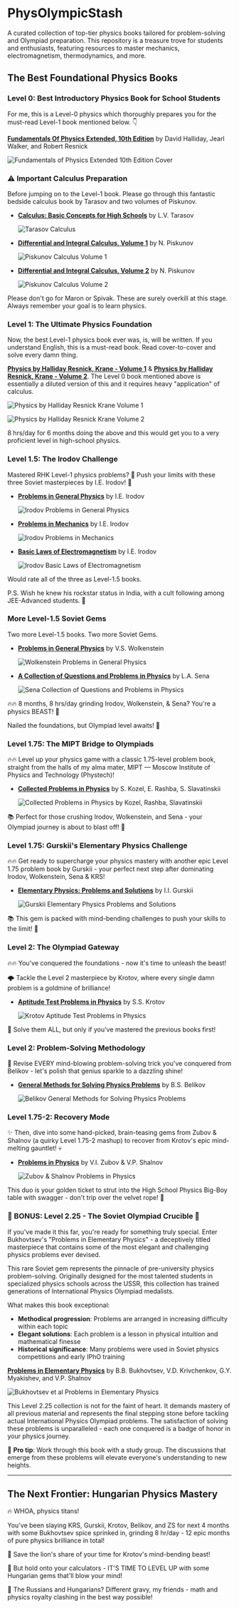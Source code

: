 # PhysOlympicStash
A curated collection of top-tier physics books tailored for problem-solving and Olympiad preparation. This repository is a treasure trove for students and enthusiasts, featuring resources to master mechanics, electromagnetism, thermodynamics, and more.

## The Best Foundational Physics Books

### Level 0: Best Introductory Physics Book for School Students

For me, this is a Level-0 physics which thoroughly prepares you for the must-read Level-1 book mentioned below. 👇

[**Fundamentals Of Physics Extended, 10th Edition**](https://archive.org/details/fundamentals-of-physics) by David Halliday, Jearl Walker, and Robert Resnick

![Fundamentals of Physics Extended 10th Edition Cover](images/halliday_resnick_walker.jpg)

### ⚠️ Important Calculus Preparation

Before jumping on to the Level-1 book. Please go through this fantastic bedside calculus book by Tarasov and two volumes of Piskunov.

- [**Calculus: Basic Concepts for High Schools**](https://archive.org/details/TarasovCalculus) by L.V. Tarasov

  ![Tarasov Calculus](images/tarasov_calculus.jpg)

- [**Differential and Integral Calculus, Volume 1**](https://archive.org/details/piskunov-differential-and-integral-calculus-volume-1-mir) by N. Piskunov

  ![Piskunov Calculus Volume 1](images/piskunov-calculus1.jpg)

- [**Differential and Integral Calculus, Volume 2**](https://archive.org/details/piskunov-differential-and-integral-calculus-volume-2-mir) by N. Piskunov

  ![Piskunov Calculus Volume 2](images/piskunov-calculus2.jpg)

Please don't go for Maron or Spivak. These are surely overkill at this stage. Always remember your goal is to learn physics.

### Level 1: The Ultimate Physics Foundation

Now, the best Level-1 physics book ever was, is, will be written. If you understand English, this is a must-read book. Read cover-to-cover and solve every damn thing.

[**Physics by Halliday Resnick, Krane - Volume 1**](https://www.amazon.com/Physics-Halliday-Kenneth-Robert-Resnick-ebook/dp/B076DRCPB9) & [**Physics by Halliday Resnick, Krane - Volume 2**](https://www.amazon.com/Physics-2-David-Halliday/dp/0471401943). The Level 0 book mentioned above is essentially a diluted version of this and it requires heavy "application" of calculus.

![Physics by Halliday Resnick Krane Volume 1](images/halliday_resnick_krane_vol1.jpg)

![Physics by Halliday Resnick Krane Volume 2](images/halliday_resnick_krane_vol2.jpg)

8 hrs/day for 6 months doing the above and this would get you to a very proficient level in high-school physics.

### Level 1.5: The Irodov Challenge

Mastered RHK Level-1 physics problems? 🧠 Push your limits with these three Soviet masterpieces by I.E. Irodov! 🌟

- [**Problems in General Physics**](https://archive.org/details/IrodovProblemsInGeneralPhysics) by I.E. Irodov

  ![Irodov Problems in General Physics](images/irodov-problems.jpg)

- [**Problems in Mechanics**](https://archive.org/details/IrodovMechanics) by I.E. Irodov

  ![Irodov Problems in Mechanics](images/irodov-mechanics.jpg)

- [**Basic Laws of Electromagnetism**](https://archive.org/details/IrodovBasicLawsOfElectromagnetism) by I.E. Irodov

  ![Irodov Basic Laws of Electromagnetism](images/irodov-em.jpg)

Would rate all of the three as Level-1.5 books.

P.S. Wish he knew his rockstar status in India, with a cult following among JEE-Advanced students. 💪

### More Level-1.5 Soviet Gems

Two more Level-1.5 books. Two more Soviet Gems.

- [**Problems in General Physics**](https://archive.org/details/WolkensteinProblemsInGeneralPhysicsMir) by V.S. Wolkenstein

  ![Wolkenstein Problems in General Physics](images/wolkenstein.jpg)

- [**A Collection of Questions and Problems in Physics**](https://archive.org/details/L.A.SenaACollectionOfQuestionsAndProblemsInPhysicsMirPublishers1988) by L.A. Sena

  ![Sena Collection of Questions and Problems in Physics](images/sena.jpg)

🔥🔥 8 months, 8 hrs/day grinding Irodov, Wolkenstein, & Sena? You're a physics BEAST! 💪

Nailed the foundations, but Olympiad level awaits! 🚀

### Level 1.75: The MIPT Bridge to Olympiads

🔥🔥 Level up your physics game with a classic 1.75-level problem book, straight from the halls of my alma mater, MIPT — Moscow Institute of Physics and Technology (Phystech)!

- [**Collected Problems in Physics**](https://archive.org/details/s.-kozel-e.-rashda-s.-slavatinskii-collected-problems-in-physics-mir-1986) by S. Kozel, E. Rashba, S. Slavatinskii

  ![Collected Problems in Physics by Kozel, Rashba, Slavatinskii](images/kozelrashdaslavatinskii.jpg)

📚 Perfect for those crushing Irodov, Wolkenstein, and Sena - your Olympiad journey is about to blast off! 🚀

### Level 1.75: Gurskii's Elementary Physics Challenge

🔥🔥 Get ready to supercharge your physics mastery with another epic Level 1.75 problem book by Gurskii - your perfect next step after dominating Irodov, Wolkenstein, Sena & KRS!

- [**Elementary Physics: Problems and Solutions**](https://archive.org/details/GurskiiElementaryPhysicsProblemsAndSolutions) by I.I. Gurskii

  ![Gurskii Elementary Physics Problems and Solutions](images/gurskii.jpg)

📚 This gem is packed with mind-bending challenges to push your skills to the limit! 💪

### Level 2: The Olympiad Gateway

🔥🔥 You've conquered the foundations - now it's time to unleash the beast!

🌩️ Tackle the Level 2 masterpiece by Krotov, where every single damn problem is a goldmine of brilliance!

- [**Aptitude Test Problems in Physics**](https://archive.org/details/ptitudetestproblemsinphysics) by S.S. Krotov

  ![Krotov Aptitude Test Problems in Physics](images/krotov.jpg)

💪 Solve them ALL, but only if you've mastered the previous books first!

### Level 2: Problem-Solving Methodology

🌙 Revise EVERY mind-blowing problem-solving trick you've conquered from Belikov - let's polish that genius sparkle to a dazzling shine!

- [**General Methods for Solving Physics Problems**](https://archive.org/details/BelikovGeneralMethodsForSolvingPhysicsProblems) by B.S. Belikov

  ![Belikov General Methods for Solving Physics Problems](images/belikov.jpg)

### Level 1.75-2: Recovery Mode

✨ Then, dive into some hand-picked, brain-teasing gems from Zubov & Shalnov (a quirky Level 1.75-2 mashup) to recover from Krotov's epic mind-melting gauntlet! 💀

- [**Problems in Physics**](https://archive.org/details/ZubovShalnovProblemsInPhysicsMir) by V.I. Zubov & V.P. Shalnov

  ![Zubov & Shalnov Problems in Physics](images/zubovshalnov.jpg)

This duo is your golden ticket to strut into the High School Physics Big-Boy table with swagger - don't trip over the velvet rope! 🚪

### 🌟 BONUS: Level 2.25 - The Soviet Olympiad Crucible 🌟

If you've made it this far, you're ready for something truly special. Enter Bukhovtsev's "Problems in Elementary Physics" - a deceptively titled masterpiece that contains some of the most elegant and challenging physics problems ever devised.

This rare Soviet gem represents the pinnacle of pre-university physics problem-solving. Originally designed for the most talented students in specialized physics schools across the USSR, this collection has trained generations of International Physics Olympiad medalists.

What makes this book exceptional:

- **Methodical progression**: Problems are arranged in increasing difficulty within each topic
- **Elegant solutions**: Each problem is a lesson in physical intuition and mathematical finesse
- **Historical significance**: Many problems were used in Soviet physics competitions and early IPhO training

[**Problems in Elementary Physics**](https://archive.org/details/BukhovtsevEtAlProblemsInElementaryPhysics) by B.B. Bukhovtsev, V.D. Krivchenkov, G.Y. Myakishev, and V.P. Shalnov

  ![Bukhovtsev et al Problems in Elementary Physics](images/Bukhovtsev-et-al-Problems-in-Elementary-Physics.jpg)

This Level 2.25 collection is not for the faint of heart. It demands mastery of all previous material and represents the final stepping stone before tackling actual International Physics Olympiad problems. The satisfaction of solving these problems is unparalleled - each one conquered is a badge of honor in your physics journey.

💎 **Pro tip**: Work through this book with a study group. The discussions that emerge from these problems will elevate everyone's understanding to new heights.

---

## The Next Frontier: Hungarian Physics Mastery

🔥 WHOA, physics titans! 

You've been slaying KRS, Gurskii, Krotov, Belikov, and ZS for next 4 months with some Bukhovtsev spice sprinked in, grinding 8 hr/day - 12 epic months of pure physics brilliance in total! 

🌟 Save the lion's share of your time for Krotov's mind-bending beast! 

💪 But hold onto your calculators - IT'S TIME TO LEVEL UP with some Hungarian gems that'll blow your mind! 

🚀 The Russians and Hungarians? Different gravy, my friends - math and physics royalty clashing in the best way possible!
